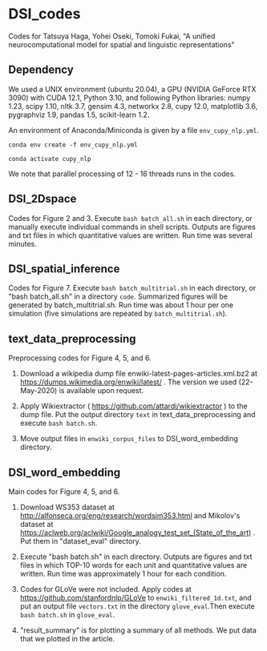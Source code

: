 # DSI_codes
Codes for Tatsuya Haga, Yohei Oseki, Tomoki Fukai, "A unified neurocomputational model for spatial and linguistic representations"

## Dependency
We used a UNIX environment (ubuntu 20.04), a GPU (NVIDIA GeForce RTX 3090) with CUDA 12.1, Python 3.10, and following Python libraries:
numpy 1.23, scipy 1.10, nltk 3.7, gensim 4.3, networkx 2.8, cupy 12.0, matplotlib 3.6, pygraphviz 1.9, pandas 1.5, scikit-learn 1.2.

An environment of Anaconda/Miniconda is given by a file `env_cupy_nlp.yml`.

`conda env create -f env_cupy_nlp.yml`

`conda activate cupy_nlp`

We note that parallel processing of 12 - 16 threads runs in the codes.

## DSI\_2Dspace
Codes for Figure 2 and 3. Execute `bash batch_all.sh` in each directory, or manually execute individual commands in shell scripts. Outputs are figures and txt files in which quantitative values are written. Run time was several minutes.

## DSI\_spatial\_inference
Codes for Figure 7. Execute `bash batch_multitrial.sh` in each directory, or "bash batch_all.sh" in a directory `code`. Summarized figures will be generated by batch_multitrial.sh. Run time was about 1 hour per one simulation (five simulations are repeated by `batch_multitrial.sh`).

## text\_data\_preprocessing
Preprocessing codes for Figure 4, 5, and 6.

1. Download a wikipedia dump file enwiki-latest-pages-articles.xml.bz2 at https://dumps.wikimedia.org/enwiki/latest/ . The version we used (22-May-2020) is available upon request.

2. Apply Wikiextractor ( https://github.com/attardi/wikiextractor ) to the dump file. Put the output directory `text` in text_data_preprocessing and execute `bash batch.sh`.

3. Move output files in `enwiki_corpus_files` to DSI_word_embedding directory.

## DSI\_word\_embedding
Main codes for Figure 4, 5, and 6. 

1. Download WS353 dataset at http://alfonseca.org/eng/research/wordsim353.html and Mikolov's dataset at https://aclweb.org/aclwiki/Google_analogy_test_set_(State_of_the_art) . Put them in "dataset_eval" directory.

2. Execute "bash batch.sh" in each directory. Outputs are figures and txt files in which TOP-10 words for each unit and quantitative values are written. Run time was approximately 1 hour for each condition. 

3. Codes for GLoVe were not included. Apply codes at https://github.com/stanfordnlp/GLoVe to `enwiki_filtered_1d.txt`, and put an output file `vectors.txt` in the directory `glove_eval`.Then execute `bash batch.sh` in `glove_eval`. 

4. "result_summary" is for plotting a summary of all methods. We put data that we plotted in the article.
